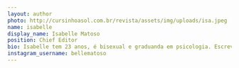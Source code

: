 ```yaml
---
layout: author
photo: http://cursinhoasol.com.br/revista/assets/img/uploads/isa.jpeg
name: isabelle
display_name: Isabelle Matoso
position: Chief Editor
bio: Isabelle tem 23 anos, é bisexual e graduanda em psicologia. Escreve contos de romance e fantasia por hobbie, e realiza pesquisas sobre gênero e sexualidade, por motivos acadêmicos ou não.
instagram_username: bellematoso
---
```


